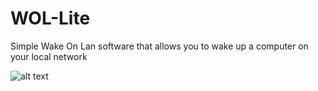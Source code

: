 # WOL-Lite
Simple Wake On Lan software that allows you to wake up a computer on your local network

![alt text](https://github.com/Paulobergine/WOL-Lite/blob/master/WOL-Lite/wollite.png)
